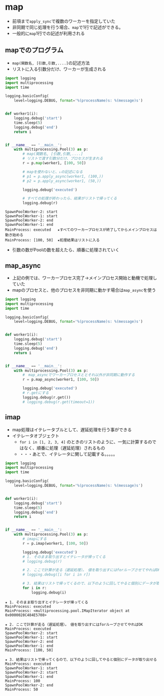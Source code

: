 # map
- 前項まで`apply_sync`で複数のワーカーを指定していた
- 非同期で同じ処理を行う場合、`map`で1行で記述ができる。
- 一般的に`map`1行での記述が利用される

## mapでのプログラム
- `map(関数名, [引数,引数,....]`の記述方法
- リストに入る引数分だけ、ワーカーが生成される

```python:multiprocessing.py
import logging
import multiprocessing
import time

logging.basicConfig(
    level=logging.DEBUG, format='%(processName)s: %(message)s')


def worker1(i):
    logging.debug('start')
    time.sleep(5)
    logging.debug('end')
    return i


if __name__ == '__main__':
    with multiprocessing.Pool(3) as p:
        # map(関数名, [引数,引数,....]
        # リストで渡す引数分だけ、プロセスが生まれる
        r = p.map(worker1, [100, 50])

        # mapを使わないと、↓の記述になる
        # p1 = p.apply_async(worker1, (100,))
        # p2 = p.apply_async(worker1, (50,))

        logging.debug('executed')

        # すべての処理が終わったら、結果がリストで帰ってくる
        logging.debug(r)
```
```sh:実行結果
SpawnPoolWorker-2: start
SpawnPoolWorker-1: start
SpawnPoolWorker-2: end
SpawnPoolWorker-1: end
MainProcess: executed   ★すべてのワーカープロセスが終了してからメインプロセスは動き始める
MainProcess: [100, 50]  ★処理結果はリストに入る
```

- 引数の数がPoolの数を超えたら、順番に処理されていく


## map_async
- 上記の例では、ワーカープロセス完了→メインプロセス開始と動機で処理していた
- mapのプロセスと、他のプロセスを非同期に動かす場合は`map_async`を使う

```python:multiprocessing.py
import logging
import multiprocessing
import time

logging.basicConfig(
    level=logging.DEBUG, format='%(processName)s: %(message)s')


def worker1(i):
    logging.debug('start')
    time.sleep(5)
    logging.debug('end')
    return i


if __name__ == '__main__':
    with multiprocessing.Pool(3) as p:
        #　map_asyncでワーカープロセスととそれ以外が非同期に動作する
        r = p.map_async(worker1, [100, 50])

        logging.debug('executed')
        # r.getにする
        logging.debug(r.get())
        # logging.debug(r.get(timeout=1))
```

## imap
- map処理はイテレータブルとして、遅延処理を行う事ができる
- イテレータオブジェクト
    - `for i in [1, 2, 3, 4]` のときのリストのように、一気に計算するのではなく、順番に処理（遅延処理）されるもの
    - ・・・あとで、イテレータに関して記載する。。。。。


```python:multiprocessing.py
import logging
import multiprocessing
import time

logging.basicConfig(
    level=logging.DEBUG, format='%(processName)s: %(message)s')


def worker1(i):
    logging.debug('start')
    time.sleep(5)
    logging.debug('end')
    return i


if __name__ == '__main__':
    with multiprocessing.Pool(3) as p:
        # imapにする
        r = p.imap(worker1, [100, 50])

        logging.debug('executed')
        # 1. そのまま取り出すとイテレータが帰ってくる
        # logging.debug(r)

        # 2. ここで計算が走る（遅延処理）。　値を取り出すにはforループさせてやればOK
        # logging.debug([i for i in r])

        # 3. 結果はリストで帰ってくるので、以下のように回してやると個別にデータが取り出せる
        for i in r:
            logging.debug(i)


```
```sh:実行結果
★ 1. そのまま取り出すとイテレータが帰ってくる
MainProcess: executed
MainProcess: <multiprocessing.pool.IMapIterator object at 0x0000028C484E5708>

★ 2. ここで計算が走る（遅延処理）。　値を取り出すにはforループさせてやればOK
MainProcess: executed
SpawnPoolWorker-2: start
SpawnPoolWorker-1: start
SpawnPoolWorker-2: end
SpawnPoolWorker-1: end
MainProcess: [100, 50]

★ 3. 結果はリストで帰ってくるので、以下のように回してやると個別にデータが取り出せる
MainProcess: executed
SpawnPoolWorker-1: start
SpawnPoolWorker-2: start
SpawnPoolWorker-1: end
MainProcess: 100
SpawnPoolWorker-2: end
MainProcess: 50
```